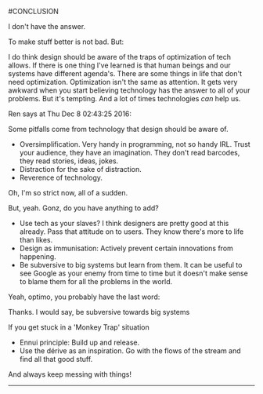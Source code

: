 #CONCLUSION

I don't have the answer.

To make stuff better is not bad. But:

I do think design should be aware of the traps of optimization of tech allows. If there is one thing I've learned is that human beings and our systems have different agenda's. There are some things in life that don't need optimization. Optimization isn't the same as attention. It gets very awkward when you start believing technology has the answer to all of your problems. But it's tempting. And a lot of times technologies _can_ help us.

Ren says at Thu Dec  8 02:43:25 2016:

Some pitfalls come from technology that design should be aware of.

- Oversimplification. Very handy in programming, not so handy IRL. Trust your audience, they have an imagination. They don't read barcodes, they read stories, ideas, jokes. 
- Distraction for the sake of distraction. 
- Reverence of technology. 

Oh, I'm so strict now, all of a sudden. 

But, yeah. Gonz, do you have anything to add? 

- Use tech as your slaves? I think designers are pretty good at this already. Pass that attitude on to users. They know there's more to life than likes. 
- Design as immunisation: Actively prevent certain innovations from happening.
- Be subversive to big systems but learn from them. It can be useful to see Google as your enemy from time to time but it doesn't make sense to blame them for all the problems in the world.

Yeah, optimo, you probably have the last word:

Thanks. I would say, be subversive towards big systems 

If you get stuck in a 'Monkey Trap' situation

- Ennui principle: Build up and release.
- Use the dérive as an inspiration. Go with the flows of the stream and find all that good stuff.

And always keep messing with things!

___